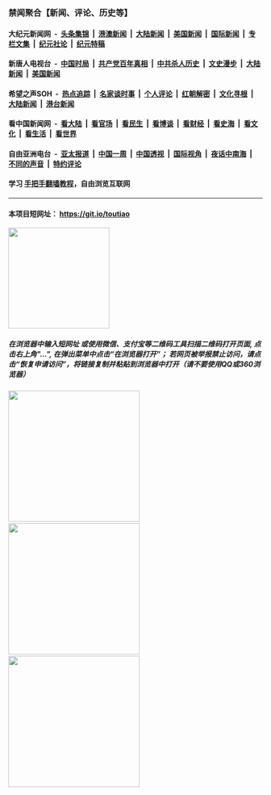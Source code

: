 ### 禁闻聚合【新闻、评论、历史等】

#### 大纪元新闻网 &nbsp;-&nbsp; [头条集锦](indexes/E头条集锦.md?t=03141202) &nbsp;|&nbsp; [港澳新闻](indexes/E港澳新闻.md?t=03141202)  &nbsp;|&nbsp; [大陆新闻](indexes/E大陆新闻.md?t=03141202) &nbsp;|&nbsp; [美国新闻](indexes/E美国新闻.md?t=03141202) &nbsp;|&nbsp; [国际新闻](indexes/E国际新闻.md?t=03141202) &nbsp;|&nbsp; [专栏文集](indexes/E专栏文集.md?t=03141202) &nbsp;|&nbsp; [纪元社论](indexes/E纪元社论.md?t=03141202) &nbsp;|&nbsp; [纪元特稿](indexes/E纪元特稿.md?t=03141202) 

#### 新唐人电视台 &nbsp;-&nbsp; [中国时局](indexes/N中国时局.md?t=03141202) &nbsp;|&nbsp; [共产党百年真相](indexes/N共产党百年真相.md?t=03141202) &nbsp;|&nbsp; [中共杀人历史](indexes/N中共杀人历史.md?t=03141202) &nbsp;|&nbsp; [文史漫步](indexes/N文史漫步.md?t=03141202) &nbsp;|&nbsp; [大陆新闻](indexes/N大陆新闻.md?t=03141202) &nbsp;|&nbsp; [美国新闻](indexes/N美国新闻.md?t=03141202)

#### 希望之声SOH &nbsp;-&nbsp; [热点追踪](indexes/H热点追踪.md?t=03141202) &nbsp;|&nbsp; [名家谈时事](indexes/H名家谈时事.md?t=03141202) &nbsp;|&nbsp; [个人评论](indexes/H个人评论.md?t=03141202)  &nbsp;|&nbsp; [红朝解密](indexes/H红朝解密.md?t=03141202) &nbsp;|&nbsp; [文化寻根](indexes/H文化寻根.md?t=03141202) &nbsp;|&nbsp; [大陆新闻](indexes/H大陆新闻.md?t=03141202) &nbsp;|&nbsp; [港台新闻](indexes/H港台新闻.md?t=03141202)

#### 看中国新闻网 &nbsp;-&nbsp; [看大陆](indexes/S看大陆.md?t=03141202) &nbsp;|&nbsp; [看官场](indexes/S看官场.md?t=03141202) &nbsp;|&nbsp; [看民生](indexes/S看民生.md?t=03141202)  &nbsp;|&nbsp; [看博谈](indexes/S看博谈.md?t=03141202) &nbsp;|&nbsp; [看财经](indexes/S看财经.md?t=03141202) &nbsp;|&nbsp; [看史海](indexes/S看史海.md?t=03141202) &nbsp;|&nbsp; [看文化](indexes/S看文化.md?t=03141202) &nbsp;|&nbsp; [看生活](indexes/S看生活.md?t=03141202) &nbsp;|&nbsp; [看世界](indexes/S看世界.md?t=03141202)

#### 自由亚洲电台 &nbsp;-&nbsp; [亚太报道](indexes/R亚太报道.md?t=03141202) &nbsp;|&nbsp; [中国一周](indexes/R中国一周.md?t=03141202) &nbsp;|&nbsp; [中国透视](indexes/R中国透视.md?t=03141202)  &nbsp;|&nbsp; [国际视角](indexes/R国际视角.md?t=03141202) &nbsp;|&nbsp; [夜话中南海](indexes/R夜话中南海.md?t=03141202) &nbsp;|&nbsp; [不同的声音](indexes/R不同的声音.md?t=03141202) &nbsp;|&nbsp; [特约评论](indexes/R特约评论.md?t=03141202)

#### 学习 [手把手翻墙教程](https://github.com/gfw-breaker/guides/wiki)，自由浏览互联网

----

#### 本项目短网址： https://git.io/toutiao
<img src="https://raw.githubusercontent.com/gfw-breaker/banned-news/master/scripts/img/qr.png" width="200px"/>  

##### 在浏览器中输入短网址 或使用微信、支付宝等二维码工具扫描二维码打开页面, 点击右上角"...", 在弹出菜单中点击“在浏览器打开”； 若网页被举报禁止访问，请点击“恢复申请访问”，将链接复制并粘贴到浏览器中打开（请不要使用QQ或360浏览器）

<img src="https://raw.githubusercontent.com/gfw-breaker/banned-news/master/scripts/img/1.png" width="260px"/> &nbsp; <img src="https://raw.githubusercontent.com/gfw-breaker/banned-news/master/scripts/img/2.png" width="260px"/> &nbsp; <img src="https://raw.githubusercontent.com/gfw-breaker/banned-news/master/scripts/img/3.png" width="260px"/>
